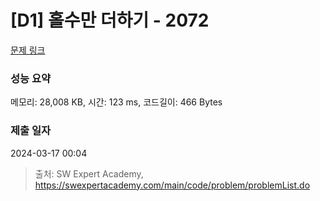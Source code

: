# [D1] 홀수만 더하기 - 2072 

[문제 링크](https://swexpertacademy.com/main/code/problem/problemDetail.do?contestProbId=AV5QSEhaA5sDFAUq) 

### 성능 요약

메모리: 28,008 KB, 시간: 123 ms, 코드길이: 466 Bytes

### 제출 일자

2024-03-17 00:04



> 출처: SW Expert Academy, https://swexpertacademy.com/main/code/problem/problemList.do